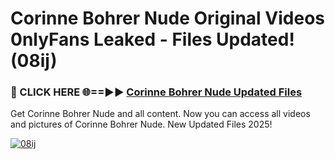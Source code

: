 # Corinne Bohrer Nude Original Videos 0nlyFans Leaked - Files Updated! (08ij)

<h3>🔴 CLICK HERE 🌐==►► <a href="https://tinyurl.com/52m3yx9h" rel="nofollow">Corinne Bohrer Nude Updated Files</a></h3>

Get Corinne Bohrer Nude and all content. Now you can access all videos and pictures of Corinne Bohrer Nude. New Updated Files 2025!

[![08ij](https://i.imgur.com/TnHtlc8.gif)](https://tinyurl.com/52m3yx9h)
